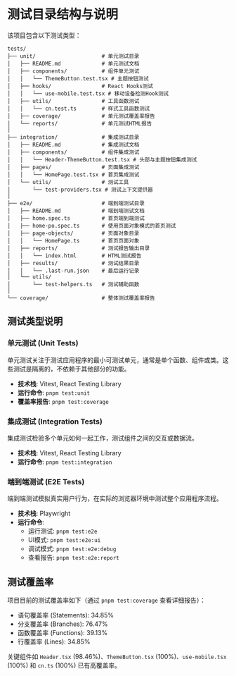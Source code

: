 # 测试目录结构与说明

该项目包含以下测试类型：

```text
tests/
├── unit/                     # 单元测试目录
│   ├── README.md             # 单元测试文档
│   ├── components/           # 组件单元测试
│   │   └── ThemeButton.test.tsx # 主题按钮测试
│   ├── hooks/                # React Hooks测试
│   │   └── use-mobile.test.tsx # 移动设备检测Hook测试
│   ├── utils/                # 工具函数测试
│   │   └── cn.test.ts        # 样式工具函数测试
│   ├── coverage/             # 单元测试覆盖率报告
│   └── reports/              # 单元测试HTML报告
│
├── integration/              # 集成测试目录
│   ├── README.md             # 集成测试文档
│   ├── components/           # 组件集成测试
│   │   └── Header-ThemeButton.test.tsx # 头部与主题按钮集成测试
│   ├── pages/                # 页面集成测试
│   │   └── HomePage.test.tsx # 首页集成测试
│   └── utils/                # 测试工具
│       └── test-providers.tsx # 测试上下文提供器
│
├── e2e/                      # 端到端测试目录
│   ├── README.md             # 端到端测试文档
│   ├── home.spec.ts          # 首页端到端测试
│   ├── home-po.spec.ts       # 使用页面对象模式的首页测试
│   ├── page-objects/         # 页面对象目录
│   │   └── HomePage.ts       # 首页页面对象
│   ├── reports/              # 测试报告输出目录
│   │   └── index.html        # HTML测试报告
│   ├── results/              # 测试结果目录
│   │   └── .last-run.json    # 最后运行记录
│   └── utils/
│       └── test-helpers.ts   # 测试辅助函数
│
└── coverage/                 # 整体测试覆盖率报告
```

## 测试类型说明

### 单元测试 (Unit Tests)

单元测试关注于测试应用程序的最小可测试单元，通常是单个函数、组件或类。这些测试是隔离的，不依赖于其他部分的功能。

- **技术栈**: Vitest, React Testing Library
- **运行命令**: `pnpm test:unit`
- **覆盖率报告**: `pnpm test:coverage`

### 集成测试 (Integration Tests)

集成测试检验多个单元如何一起工作，测试组件之间的交互或数据流。

- **技术栈**: Vitest, React Testing Library
- **运行命令**: `pnpm test:integration`

### 端到端测试 (E2E Tests)

端到端测试模拟真实用户行为，在实际的浏览器环境中测试整个应用程序流程。

- **技术栈**: Playwright
- **运行命令**:
  - 运行测试: `pnpm test:e2e`
  - UI模式: `pnpm test:e2e:ui`
  - 调试模式: `pnpm test:e2e:debug`
  - 查看报告: `pnpm test:e2e:report`

## 测试覆盖率

项目目前的测试覆盖率如下（通过 `pnpm test:coverage` 查看详细报告）：

- 语句覆盖率 (Statements): 34.85%
- 分支覆盖率 (Branches): 76.47%
- 函数覆盖率 (Functions): 39.13%
- 行覆盖率 (Lines): 34.85%

关键组件如 `Header.tsx` (98.46%)、`ThemeButton.tsx` (100%)、`use-mobile.tsx` (100%) 和 `cn.ts` (100%) 已有高覆盖率。
